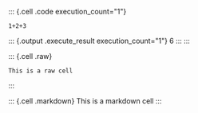 ::: {.cell .code execution_count="1"}
``` {.python}
1+2+3
```

::: {.output .execute_result execution_count="1"}
    6
:::
:::

::: {.cell .raw}
```{=}
This is a raw cell
```
:::

::: {.cell .markdown}
This is a markdown cell
:::
